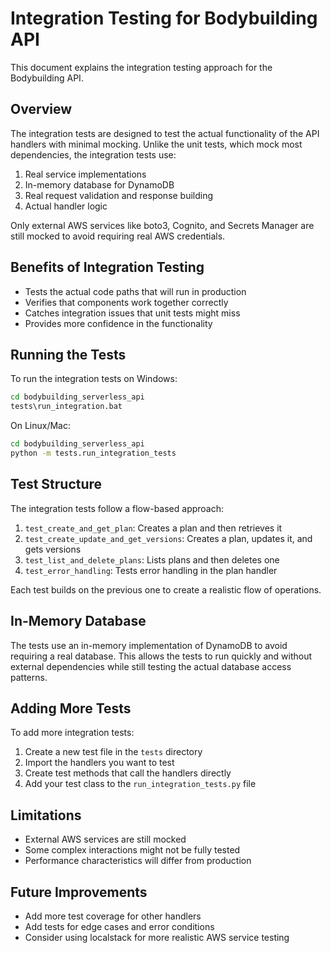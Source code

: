 # Integration Testing for Bodybuilding API

This document explains the integration testing approach for the Bodybuilding API.

## Overview

The integration tests are designed to test the actual functionality of the API handlers with minimal mocking. Unlike the unit tests, which mock most dependencies, the integration tests use:

1. Real service implementations
2. In-memory database for DynamoDB
3. Real request validation and response building
4. Actual handler logic

Only external AWS services like boto3, Cognito, and Secrets Manager are still mocked to avoid requiring real AWS credentials.

## Benefits of Integration Testing

- Tests the actual code paths that will run in production
- Verifies that components work together correctly
- Catches integration issues that unit tests might miss
- Provides more confidence in the functionality

## Running the Tests

To run the integration tests on Windows:

```bash
cd bodybuilding_serverless_api
tests\run_integration.bat
```

On Linux/Mac:

```bash
cd bodybuilding_serverless_api
python -m tests.run_integration_tests
```

## Test Structure

The integration tests follow a flow-based approach:

1. `test_create_and_get_plan`: Creates a plan and then retrieves it
2. `test_create_update_and_get_versions`: Creates a plan, updates it, and gets versions
3. `test_list_and_delete_plans`: Lists plans and then deletes one
4. `test_error_handling`: Tests error handling in the plan handler

Each test builds on the previous one to create a realistic flow of operations.

## In-Memory Database

The tests use an in-memory implementation of DynamoDB to avoid requiring a real database. This allows the tests to run quickly and without external dependencies while still testing the actual database access patterns.

## Adding More Tests

To add more integration tests:

1. Create a new test file in the `tests` directory
2. Import the handlers you want to test
3. Create test methods that call the handlers directly
4. Add your test class to the `run_integration_tests.py` file

## Limitations

- External AWS services are still mocked
- Some complex interactions might not be fully tested
- Performance characteristics will differ from production

## Future Improvements

- Add more test coverage for other handlers
- Add tests for edge cases and error conditions
- Consider using localstack for more realistic AWS service testing 